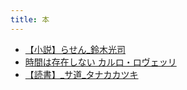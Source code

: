 ```yaml
---
title: 本
---
```


- [【小説】らせん_鈴木光司](../../../../d/2021/09/12/【小説】らせん_鈴木光司.md)
- [時間は存在しない カルロ・ロヴェッリ](../../../../d/2021/12/16/【本】時間は存在しない_カルロ・ロヴェッリ.md)
- [【読書】_サ道_タナカカツキ](../../../../d/2022/05/17/【読書】_サ道_タナカカツキ.md)
